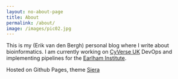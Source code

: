 ```yaml
---
layout: no-about-page
title: About
permalink: /about/
image: /images/pic02.jpg
---
```


This is my (Erik van den Bergh) personal blog where I write about bioinformatics. I am currently working on [CyVerse UK](http://www.cyverseuk.org) DevOps and implementing pipelines for the [Earlham Institute](http://www.earlham.ac.uk).

Hosted on Github Pages, theme [Siera](https://github.com/satokazuma/Siera)
